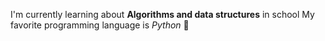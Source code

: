
I'm currently learning about **Algorithms and data structures** in school
My favorite programming language is *Python* 🐍
